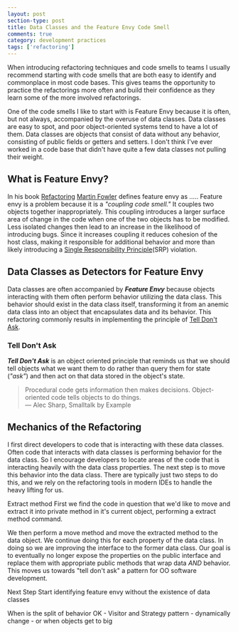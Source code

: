 ```yaml
---
layout: post
section-type: post
title: Data Classes and the Feature Envy Code Smell
comments: true
category: development practices
tags: ['refactoring']
---
```


When introducing refactoring techniques and code smells to teams I usually recommend starting with code smells that are both easy to identify and commonplace in most code bases. This gives teams the opportunity to practice the refactorings more often and build their confidence as they learn some of the more involved refactorings. 

One of the code smells I like to start with is Feature Envy because it is often, but not always, accompanied by the overuse of data classes. Data classes are easy to spot, and poor object-oriented systems tend to have a lot of them. Data classes are objects that consist of data without any behavior, consisting of public fields or getters and setters. I don't think I've ever worked in a code base that didn't have quite a few data classes not pulling their weight. 

## What is Feature Envy?

In his book [Refactoring]() [Martin Fowler](http://www.martinfowler.com) defines feature envy as ..... 
Feature envy is a problem because it is a _"coupling code smell."_ It couples two objects together inappropriately. This coupling introduces a larger surface area of change in the code when one of the two objects has to be modified. Less isolated changes then lead to an increase in the likelihood of introducing bugs. Since it increases coupling it reduces cohesion of the host class, making it responsible for additional behavior and more than likely introducing a [Single Responsibility Principle](https://en.wikipedia.org/wiki/Single_responsibility_principle)(SRP) violation.

## Data Classes as Detectors for Feature Envy

Data classes are often accompanied by _**Feature Envy**_ because objects interacting with them often perform behavior utilizing the data class. This behavior should exist in the data class itself, transforming it from an anemic data class into an object that encapsulates data and its behavior. This refactoring commonly results in implementing the principle of [Tell Don't Ask](https://pragprog.com/articles/tell-dont-ask).

### Tell Don't Ask

_**Tell Don't Ask**_ is an object oriented principle that reminds us that we should tell objects what we want them to do rather than query them for state (_"ask"_) and then act on that data stored in the object's state.

> Procedural code gets information then makes decisions. Object-oriented code tells objects to do things.    
> &mdash; Alec Sharp, Smalltalk by Example

## Mechanics of the Refactoring

I first direct developers to code that is interacting with these data classes. Often code that interacts with data classes is performing behavior for the data class. So I encourage developers to locate areas of the code that is interacting heavily with the data class properties. The next step is to move this behavior into the data class.  There are typically just two steps to do this, and we rely on the refactoring tools in modern IDEs to handle the heavy lifting for us. 

Extract method
First we find the code in question that we'd like to move and extract it into private method in it's current object, performing a extract method command. 

We then perform a move method and move the extracted method to the data object. We continue doing this for each property of the data class. In doing so we are improving the interface to the former data class. Our goal is to eventually no longer expose the properties on the public interface and replace them with appropriate public methods that wrap data *AND* behavior.  This moves us towards "tell don't ask" a pattern for OO software development.


Next Step
Start identifying feature envy without the existence of data classes

When is the split of behavior OK - Visitor and Strategy pattern - dynamically change - or when objects get to big


